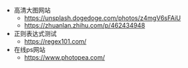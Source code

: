 * 高清大图网站 
    * https://unsplash.dogedoge.com/photos/z4mgV6sFAiU
    * https://zhuanlan.zhihu.com/p/462434948
* 正则表达式测试
    * https://regex101.com/
* 在线ps网站
    * https://www.photopea.com/